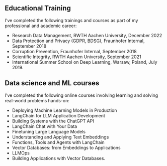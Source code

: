 ## Educational Training
I've completed the following trainings and courses as part of my professional and academic career: 

  - Research Data Management, RWTH Aachen University, December 2022
  - Data Protection and Privacy (GDPR, BDSG), Fraunhofer Internal, September 2018
  - Corruption Prevention, Fraunhofer Internal, September 2018
  - Scientific Integrity, RWTH Aachen University, September 2021
  - International Summer School on Deep Learning, Warsaw, Poland, July 2019.

## Data science and ML courses
  I've completed the following online courses involving learning and solving real-world problems hands-on: 
  
  - Deploying Machine Learning Models in Production
  - LangChain for LLM Application Development
  - Building Systems with the ChatGPT API
  - LangChain Chat with Your Data
  - Finetuning Large Language Models
  - Understanding and Applying Text Embeddings
  - Functions, Tools and Agents with LangChain
  - Vector Databases: from Embeddings to Applications
  - LLMOps
  - Building Applications with Vector Databases.


